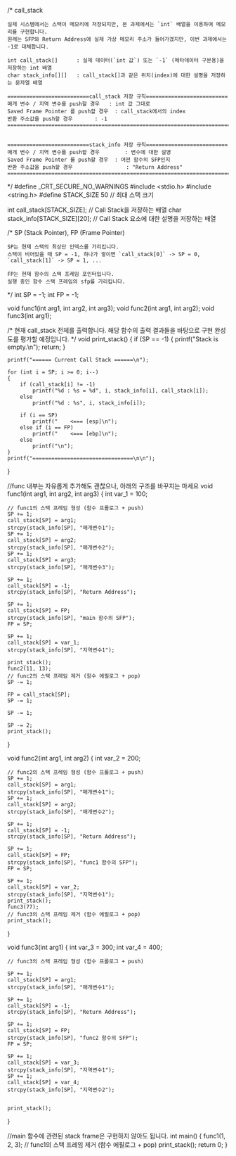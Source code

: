 /*  call_stack

    실제 시스템에서는 스택이 메모리에 저장되지만, 본 과제에서는 `int` 배열을 이용하여 메모리를 구현합니다.
    원래는 SFP와 Return Address에 실제 가상 메모리 주소가 들어가겠지만, 이번 과제에서는 -1로 대체합니다.

    int call_stack[]      : 실제 데이터(`int 값`) 또는 `-1` (메타데이터 구분용)을 저장하는 int 배열
    char stack_info[][]   : call_stack[]과 같은 위치(index)에 대한 설명을 저장하는 문자열 배열

    ==========================call_stack 저장 규칙==========================
    매개 변수 / 지역 변수를 push할 경우   : int 값 그대로
    Saved Frame Pointer 를 push할 경우  : call_stack에서의 index
    반환 주소값을 push할 경우       : -1
    =======================================================================


    ==========================stack_info 저장 규칙==========================
    매개 변수 / 지역 변수를 push할 경우        : 변수에 대한 설명
    Saved Frame Pointer 를 push할 경우  : 어떤 함수의 SFP인지
    반환 주소값을 push할 경우                 : "Return Address"
    ========================================================================
*/
#define _CRT_SECURE_NO_WARNINGS
#include <stdio.h>
#include <string.h>
#define STACK_SIZE 50 // 최대 스택 크기

int     call_stack[STACK_SIZE];         // Call Stack을 저장하는 배열
char    stack_info[STACK_SIZE][20];     // Call Stack 요소에 대한 설명을 저장하는 배열

/*  SP (Stack Pointer), FP (Frame Pointer)

    SP는 현재 스택의 최상단 인덱스를 가리킵니다.
    스택이 비어있을 때 SP = -1, 하나가 쌓이면 `call_stack[0]` -> SP = 0, `call_stack[1]` -> SP = 1, ...

    FP는 현재 함수의 스택 프레임 포인터입니다.
    실행 중인 함수 스택 프레임의 sfp를 가리킵니다.
*/
int SP = -1;
int FP = -1;

void func1(int arg1, int arg2, int arg3);
void func2(int arg1, int arg2);
void func3(int arg1);

/*
    현재 call_stack 전체를 출력합니다.
    해당 함수의 출력 결과들을 바탕으로 구현 완성도를 평가할 예정입니다.
*/
void print_stack()
{
    if (SP == -1)
    {
        printf("Stack is empty.\n");
        return;
    }

    printf("====== Current Call Stack ======\n");

    for (int i = SP; i >= 0; i--)
    {
        if (call_stack[i] != -1)
            printf("%d : %s = %d", i, stack_info[i], call_stack[i]);
        else
            printf("%d : %s", i, stack_info[i]);

        if (i == SP)
            printf("    <=== [esp]\n");
        else if (i == FP)
            printf("    <=== [ebp]\n");
        else
            printf("\n");
    }
    printf("================================\n\n");
}


//func 내부는 자유롭게 추가해도 괜찮으나, 아래의 구조를 바꾸지는 마세요
void func1(int arg1, int arg2, int arg3)
{
    int var_1 = 100;

    // func1의 스택 프레임 형성 (함수 프롤로그 + push)
    SP += 1;
    call_stack[SP] = arg1;
    strcpy(stack_info[SP], "매개변수1");
    SP += 1;
    call_stack[SP] = arg2;
    strcpy(stack_info[SP], "매개변수2");
    SP += 1;
    call_stack[SP] = arg3;
    strcpy(stack_info[SP], "매개변수3");
    
    SP += 1;
    call_stack[SP] = -1;
    strcpy(stack_info[SP], "Return Address");
    
    SP += 1;
    call_stack[SP] = FP;
    strcpy(stack_info[SP], "main 함수의 SFP");
    FP = SP;
    
    SP += 1;
    call_stack[SP] = var_1;
    strcpy(stack_info[SP], "지역변수1");

    print_stack();
    func2(11, 13);
    // func2의 스택 프레임 제거 (함수 에필로그 + pop)
    SP -= 1;

    FP = call_stack[SP];
    SP -= 1;

    SP -= 1;

    SP -= 2;
    print_stack();
}


void func2(int arg1, int arg2)
{
    int var_2 = 200;

    // func2의 스택 프레임 형성 (함수 프롤로그 + push)
    SP += 1;
    call_stack[SP] = arg1;
    strcpy(stack_info[SP], "매개변수1");
    SP += 1;
    call_stack[SP] = arg2;
    strcpy(stack_info[SP], "매개변수2");

    SP += 1;
    call_stack[SP] = -1;
    strcpy(stack_info[SP], "Return Address");

    SP += 1;
    call_stack[SP] = FP;
    strcpy(stack_info[SP], "func1 함수의 SFP");
    FP = SP;

    SP += 1;
    call_stack[SP] = var_2;
    strcpy(stack_info[SP], "지역변수1");
    print_stack();
    func3(77);
    // func3의 스택 프레임 제거 (함수 에필로그 + pop)
    print_stack();
}


void func3(int arg1)
{
    int var_3 = 300;
    int var_4 = 400;

    // func3의 스택 프레임 형성 (함수 프롤로그 + push)

    SP += 1;
    call_stack[SP] = arg1;
    strcpy(stack_info[SP], "매개변수1");

    SP += 1;
    call_stack[SP] = -1;
    strcpy(stack_info[SP], "Return Address");

    SP += 1;
    call_stack[SP] = FP;
    strcpy(stack_info[SP], "func2 함수의 SFP");
    FP = SP;

    SP += 1;
    call_stack[SP] = var_3;
    strcpy(stack_info[SP], "지역변수1");
    SP += 1;
    call_stack[SP] = var_4;
    strcpy(stack_info[SP], "지역변수2");


    print_stack();
}


//main 함수에 관련된 stack frame은 구현하지 않아도 됩니다.
int main()
{
    func1(1, 2, 3);
    // func1의 스택 프레임 제거 (함수 에필로그 + pop)
    print_stack();
    return 0;
}
